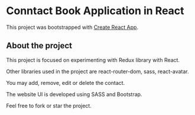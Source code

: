 # Conntact Book Application in React

This project was bootstrapped with [Create React App](https://github.com/facebook/create-react-app).

## About the project

This project is focused on experimenting with Redux library with React.

Other libraries used in the project are react-router-dom, sass, react-avatar.

You may add, remove, edit or delete the contact.

The website UI is developed using SASS and Bootstrap.

Feel free to fork or star the project.
